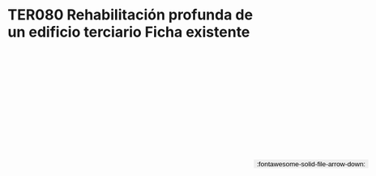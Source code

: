 
# TER080  Rehabilitación profunda de un edificio terciario Ficha existente

<a href='../TER080  Rehabilitación profunda de un edificio terciario Ficha existente.pdf' download>
<button class='md-button -primary' 
id='download-btn' style="position: fixed; top: 10%; right: 20px; 
        transform: translateY(-50%); z-index: 1000;  border: none; ">
:fontawesome-solid-file-arrow-down: 
</button>
</a>

<div 
    id='../TER080  Rehabilitación profunda de un edificio terciario Ficha existente.pdf' 
    data-pdf-url='../TER080  Rehabilitación profunda de un edificio terciario Ficha existente.pdf'
    style=' width: 100%; height: auto;overflow: auto;'>
</div>

